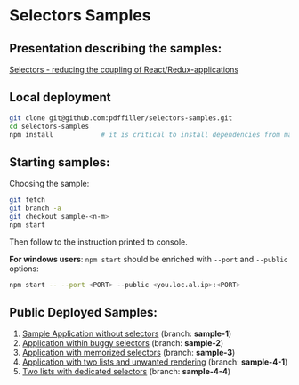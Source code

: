 # Selectors Samples

## Presentation describing the samples:
[Selectors - reducing the coupling of React/Redux-applications](https://drive.google.com/file/d/0B92i5IyVE2KpMWhoQ3NsaTRyQnM/view?usp=sharing)

## Local deployment

```sh
git clone git@github.com:pdffiller/selectors-samples.git
cd selectors-samples
npm install            # it is critical to install dependencies from master
```

## Starting samples:

Choosing the sample:
```sh
git fetch
git branch -a
git checkout sample-<n-m>
npm start
```
Then follow to the instruction printed to console.


**For windows users**: `npm start` should be enriched with `--port` and `--public`
options:

```sh
npm start -- --port <PORT> --public <you.loc.al.ip>:<PORT>
```

## Public Deployed Samples:

1. [Sample Application without selectors](https://pdffiller.github.io/selectors-samples/sample-1/) (branch: **sample-1**)
2. [Application within buggy selectors](https://pdffiller.github.io/selectors-samples/sample-2/) (branch: **sample-2**)
3. [Application with memorized selectors](https://pdffiller.github.io/selectors-samples/sample-3/) (branch: **sample-3**)
4. [Application with two lists and unwanted rendering](https://pdffiller.github.io/selectors-samples/sample-4/) (branch: **sample-4-1**)
4. [Two lists with dedicated selectors](https://pdffiller.github.io/selectors-samples/sample-5/) (branch: **sample-4-4**)